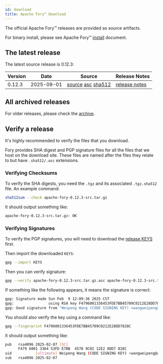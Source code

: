```yaml
---
id: download
title: Apache Fory™ Download
---
```


The official Apache Fory™ releases are provided as source artifacts.

For binary install, please see Apache Fory™ [install](/docs/docs/start/install/) document.

## The latest release

The latest source release is 0.12.3:

| Version | Date       | Source                                                                                                                                                                                                                                                                              | Release Notes                                                        |
| ------- | ---------- | ----------------------------------------------------------------------------------------------------------------------------------------------------------------------------------------------------------------------------------------------------------------------------------- | -------------------------------------------------------------------- |
| 0.12.3  | 2025-09-01 | [source](https://www.apache.org/dyn/closer.lua/fory/0.12.3/apache-fory-0.12.3-src.tar.gz?action=download) [asc](https://downloads.apache.org/fory/0.12.3/apache-fory-0.12.3-src.tar.gz.asc) [sha512](https://downloads.apache.org/fory/0.12.3/apache-fory-0.12.3-src.tar.gz.sha512) | [release notes](https://github.com/apache/fory/releases/tag/v0.12.3) |

## All archived releases

For older releases, please check the [archive](https://archive.apache.org/dist/fory).

## Verify a release

It's highly recommended to verify the files that you download.

Fory provides SHA digest and PGP signature files for all the files that we host on the download site.
These files are named after the files they relate to but have `.sha512/.asc` extensions.

### Verifying Checksums

To verify the SHA digests, you need the `.tgz` and its associated `.tgz.sha512` file. An example command:

```bash
sha512sum --check apache-fory-0.12.3-src.tar.gz
```

It should output something like:

```bash
apache-fory-0.12.3-src.tar.gz: OK
```

### Verifying Signatures

To verify the PGP signatures, you will need to download the
[release KEYS](https://downloads.apache.org/fory/KEYS) first.

Then import the downloaded `KEYS`:

```bash
gpg --import KEYS
```

Then you can verify signature:

```bash
gpg --verify apache-fory-0.12.3-src.tar.gz.asc apache-fory-0.12.3-src.tar.gz
```

If something like the following appears, it means the signature is correct:

```bash
gpg: Signature made Sun Feb  9 12:09:36 2025 CST
gpg:                using RSA key F4796001336453FDE7BB45709C0212E28DD7828C
gpg: Good signature from "Weipeng Wang (CODE SIGNING KEY) <wangweipeng@apache.org>"
```

You should also verify the key using a command like:

```bash
gpg --fingerprint F4796001336453FDE7BB45709C0212E28DD7828C
```

It should output something like:

```bash
pub   rsa4096 2025-02-07 [SC]
      F479 6001 3364 53FD E7BB  4570 9C02 12E2 8DD7 828C
uid           [ultimate] Weipeng Wang (CODE SIGNING KEY) <wangweipeng@apache.org>
sub   rsa4096 2025-02-07
```
